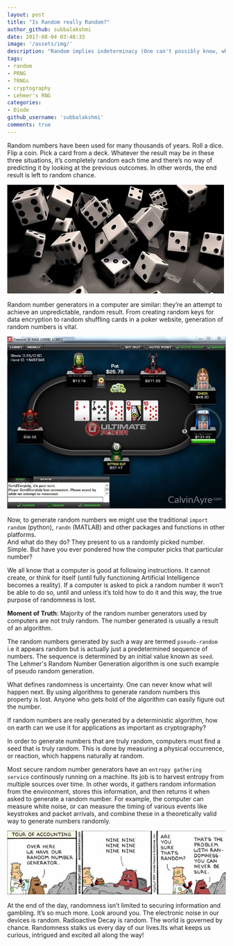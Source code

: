```yaml
---
layout: post
title: "Is Random really Random?"
author_github: subbalakshmi
date: 2017-08-04 03:48:33
image: '/assets/img/'
description: "Random implies indeterminacy (One can't possibly know, what will happen next). At the same time, the result of a computer program is deterministic (If you know the algo, then you know the answer). If that is the case, then is it possible that the random numbers that a computer generates is not truly random?"
tags:
- random
- PRNG
- TRNGs
- cryptography
- Lehmer's RNG
categories:
- Diode
github_username: 'subbalakshmi'
comments: true
---
```


Random numbers have been used for many thousands of years. 
Roll a dice. 
Flip a coin. 
Pick a card from a deck. 
Whatever the result may be in these three situations, it’s completely random each time and there’s no way of predicting it by looking at the previous outcomes. 
In other words, the end result is left to random chance.

![Dice](/blog/assets/img/random-number-generator/dice.jpg)

Random number generators in a computer are similar: they’re an attempt to achieve an unpredictable, random result. 
From creating random keys for data encryption to random shuffling cards in a poker website, generation of random numbers is vital.

![Gambling](/blog/assets/img/random-number-generator/gamble.jpg)

Now, to generate random numbers we might use the traditional `import random` (python), `randn` (MATLAB) and other packages and functions in other platforms.  
And what do they do? They present to us a randomly picked number.
Simple. 
But have you ever pondered how the computer picks that particular number?

We all know that a computer is good at following instructions. 
It cannot create, or think for itself (until fully functioning Artificial Intelligence becomes a reality). 
If a computer is asked to pick a random number it won’t be able to do so, until and unless it’s told how to do it and this way, the true purpose of randomness is lost.

**Moment of Truth**: Majority of the random number generators used by computers are not truly random. 
The number generated is usually a result of an algorithm.

The random numbers generated by such a way are termed `pseudo-random` i.e it appears random but is actually just a predetermined sequence of numbers. 
The sequence is determined by an initial value known as `seed`.
The Lehmer's Random Number Generation algorithm is one such example of pseudo random generation.

What defines randomness is uncertainty. 
One can never know what will happen next. 
By using algorithms to generate random numbers this property is lost. 
Anyone who gets hold of the algorithm can easily figure out the number.

If random numbers are really generated by a deterministic algorithm, how on earth can we use it for applications as important as cryptography?

In order to generate numbers that are truly random, computers must find a seed that is truly random. 
This is done by measuring a physical occurrence, or reaction, which happens naturally at random.

Most secure random number generators have an `entropy gathering service` continously running on a machine. 
Its job is to harvest entropy from multiple sources over time.
In other words, it  gathers random information from the environment, stores this information, and then returns it when asked to generate a random number. 
For example, the computer can measure white noise, or can measure the timing of various events like keystrokes and packet arrivals, and combine these in a theoretically valid way to generate numbers randomly.

![Comic](/blog/assets/img/random-number-generator/comic.jpg)

At the end of the day, randomness isn’t limited to securing information and gambling. 
It’s so much more. 
Look around you. 
The electronic noise in our devices is random. 
Radioactive Decay is random.
The world is governed by chance. 
Randomness stalks us every day of our lives.Its what keeps us curious, intrigued and excited all along the way! 
